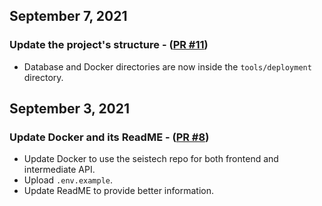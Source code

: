 ## September 7, 2021

### Update the project's structure - ([PR #11](https://github.com/ucgmsim/seistech/pull/11))

- Database and Docker directories are now inside the `tools/deployment` directory.

## September 3, 2021

### Update Docker and its ReadME - ([PR #8](https://github.com/ucgmsim/seistech/pull/8))

- Update Docker to use the seistech repo for both frontend and intermediate API.
- Upload `.env.example`.
- Update ReadME to provide better information.
